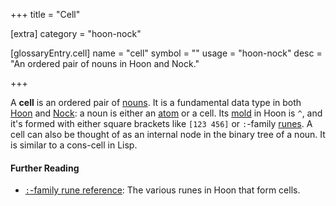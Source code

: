 +++
title = "Cell"

[extra]
category = "hoon-nock"

[glossaryEntry.cell]
name = "cell"
symbol = ""
usage = "hoon-nock"
desc = "An ordered pair of nouns in Hoon and Nock."

+++

A **cell** is an ordered pair of [nouns](/glossary/noun). It is a fundamental data type in both [Hoon](/glossary/hoon) and [Nock](/glossary/cell): a noun is either an [atom](/glossary/atom) or a cell. Its [mold](/glossary/mold) in Hoon is `^`, and it's formed with either square brackets like `[123 456]` or `:`-family [runes](/glossary/rune). A cell can also be thought of as an internal node in the binary tree of a noun. It is similar to a cons-cell in Lisp.

#### Further Reading

- [`:`-family rune reference](/language/hoon/reference/rune/col): The various runes in Hoon that form cells.
